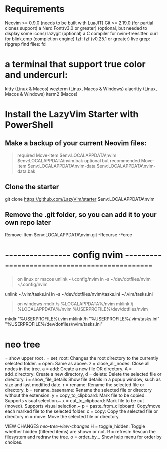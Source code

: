 # Requirements
  Neovim >= 0.9.0 (needs to be built with LuaJIT)
  Git >= 2.19.0 (for partial clones support)
  a Nerd Font(v3.0 or greater) (optional, but needed to display some icons)
  lazygit (optional)
  a C compiler for nvim-treesitter.
  curl for blink.cmp (completion engine)
  fzf: fzf (v0.25.1 or greater)
  live grep: ripgrep
  find files: fd

# a terminal that support true color and undercurl:
  kitty (Linux & Macos)
  wezterm (Linux, Macos & Windows)
  alacritty (Linux, Macos & Windows)
  iterm2 (Macos)

# Install the LazyVim Starter with PowerShell
## Make a backup of your current Neovim files:
  > required
  Move-Item $env:LOCALAPPDATA\nvim $env:LOCALAPPDATA\nvim.bak
  > optional but recommended
  Move-Item $env:LOCALAPPDATA\nvim-data $env:LOCALAPPDATA\nvim-data.bak
## Clone the starter
  git clone https://github.com/LazyVim/starter $env:LOCALAPPDATA\nvim
## Remove the .git folder, so you can add it to your own repo later
  Remove-Item $env:LOCALAPPDATA\nvim\.git -Recurse -Force

# ---------------- config nvim ---------------------------------------------
>
>on linux or macos
unlink ~/.config/nvim
ln -s ~/dev/dotfiles/nvim ~/.config/nvim

unlink ~/.vim/tasks.ini
ln -s ~/dev/dotfiles/nvim/tasks.ini ~/.vim/tasks.ini

> on windows
rmdir /s %LOCALAPPDATA%/nvim
mklink /j  %LOCALAPPDATA%/nvim %USERPROFILE%/dev/dotfiles/nvim

mkdir  "%USERPROFILE%/.vim
mklink /h  "%USERPROFILE%/.vim/tasks.ini" "%USERPROFILE%/dev/dotfiles/nvim/tasks.ini"

# neo tree 
<backspace>   = show upper root
.             = set_root:    Changes the root directory to the currently selected folder.
<cr>          = open:        Same as above.
z             = close_all_nodes: Close all nodes in the tree.
a    = add:                  Create a new file OR directory.
A    = add_directory:        Create a new directory,
d    = delete:               Delete the selected file or directory.
i    = show_file_details     Show file details in a popup window, such as size and last modified date.
r    = rename:               Rename the selected file or directory.
b    = rename_basename:      Rename the selected file or directory without the extension.
y    = copy_to_clipboard:    Mark file to be copied. Supports visual selection.~
x    = cut_to_clipboard:     Mark file to be cut (moved). Supports visual selection.~
p    = paste_from_clipboard: Copy/move each marked file to the selected folder.
c    = copy:                 Copy the selected file or directory
m    = move:                 Move the selected file or directory.

VIEW CHANGES                                            *neo-tree-view-changes*
H  = toggle_hidden:  Toggle whether hidden (filtered items) are shown or not.
R  = refresh:        Rescan the filesystem and redraw the tree. 
o  = order_by...     Show help menu for order by choices.
